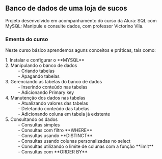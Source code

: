 ## Banco de dados de uma loja de sucos ##

Projeto desenvolvido em acompanhamento do curso da Alura: SQL com MySQL: Manipule e consulte dados, com professor Victorino Vila.

### Ementa do curso ###


Neste curso básico aprendemos aguns conceitos e práticas, tais como: 

<dl>
    <dt>1. Instalar e configurar o **MYSQL**</dt>
    <dt>2. Manipulando o banco de dados</dt>
        <dd>- Criando tabelas</dd>
        <dd>- Apagando tabelas</dd>
    <dt>3. Gerenciando as tabelas do banco de dados</dt>
        <dd>- Inserindo conteúdo nas tabelas</dd>
        <dd>- Adicionando Primary key</dd>
    <dt>4. Manutenção dos dados nas tabelas</dt>
        <dd>- Atualizando valores das tabelas</dd>
        <dd>- Deletando conteúdo das tabelas</dd>
        <dd>- Adicionando coluna em tabela já existente</dd>
    <dt>5. Consultando os dados</dt>
        <dd>- Consultas simples</dd>
        <dd>- Consultas com filtro **WHERE**</dd>
        <dd>- Consultas usando **DISTINCT**</dd>
        <dd>- Consultas usando colunas personalizadas no select</dd>
        <dd>- Consultas utilizando o limite de colunas com a função **limit**</dd>
        <dd>- Consultas com **ORDER BY**</dd>
</dl>